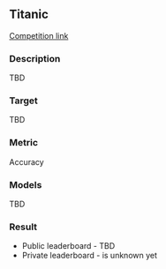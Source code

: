 ## Titanic

[Competition link](https://www.kaggle.com/c/titanic/leaderboard)

### Description
TBD

### Target
TBD 
 
### Metric
 Accuracy
 
### Models
 TBD
  
### Result
 * Public leaderboard  - TBD
 * Private leaderboard - is unknown yet
